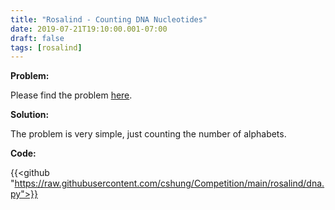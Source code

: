 ```yaml
---
title: "Rosalind - Counting DNA Nucleotides"
date: 2019-07-21T19:10:00.001-07:00
draft: false
tags: [rosalind]
---
```


**Problem:**

Please find the problem [here](http://rosalind.info/problems/dna/).

**Solution:**

The problem is very simple, just counting the number of alphabets.

**Code:**

{{<github "https://raw.githubusercontent.com/cshung/Competition/main/rosalind/dna.py">}}

